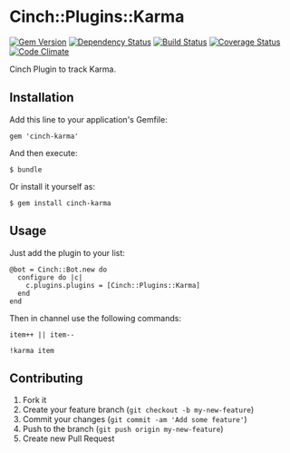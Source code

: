 # Cinch::Plugins::Karma

[![Gem Version](https://badge.fury.io/rb/cinch-karma.png)](http://badge.fury.io/rb/cinch-karma)
[![Dependency Status](https://gemnasium.com/bhaberer/cinch-karma.png)](https://gemnasium.com/bhaberer/cinch-karma)
[![Build Status](https://travis-ci.org/bhaberer/cinch-karma.png?branch=master)](https://travis-ci.org/bhaberer/cinch-karma)
[![Coverage Status](https://coveralls.io/repos/bhaberer/cinch-karma/badge.png?branch=master)](https://coveralls.io/r/bhaberer/cinch-karma?branch=master)
[![Code Climate](https://codeclimate.com/github/bhaberer/cinch-karma.png)](https://codeclimate.com/github/bhaberer/cinch-karma)

Cinch Plugin to track Karma.

## Installation

Add this line to your application's Gemfile:

    gem 'cinch-karma'

And then execute:

    $ bundle

Or install it yourself as:

    $ gem install cinch-karma

## Usage

Just add the plugin to your list:

    @bot = Cinch::Bot.new do
      configure do |c|
        c.plugins.plugins = [Cinch::Plugins::Karma]
      end
    end

Then in channel use the following commands:

    item++ || item--

    !karma item

## Contributing

1. Fork it
2. Create your feature branch (`git checkout -b my-new-feature`)
3. Commit your changes (`git commit -am 'Add some feature'`)
4. Push to the branch (`git push origin my-new-feature`)
5. Create new Pull Request
